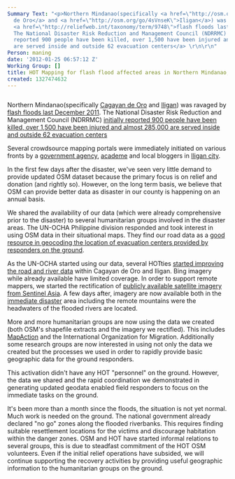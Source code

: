 ```yaml
---
Summary Text: "<p>Northern Mindanao(specifically <a href=\"http://osm.org/go/4sXdRch--\">Cagayan
  de Oro</a> and <a href=\"http://osm.org/go/4sVnseK\">Iligan</a>) was ravaged by
  <a href=\"http://reliefweb.int/taxonomy/term/9748\">flash floods last December 2011</a>.
  The National Disaster Risk Reduction and Management Council (NDRRMC) <a href=\"http://reliefweb.int/taxonomy/term/188\">initially
  reported 900 people have been killed, over 1,500 have been injured and  almost 285,000
  are served inside and outside 62 evacuation centers</a> \r\n\r\n"
Person: maning
date: '2012-01-25 06:57:12 Z'
Working Group: []
title: HOT Mapping for flash flood affected areas in Northern Mindanao, Philippines
created: 1327474632
---
```

<p><img src="http://hot.openstreetmap.org/sites/default/files/ph_mw.jpg" alt=""></p><p>Northern Mindanao(specifically <a href="http://osm.org/go/4sXdRch--">Cagayan de Oro</a> and <a href="http://osm.org/go/4sVnseK">Iligan</a>) was ravaged by <a href="http://reliefweb.int/taxonomy/term/9748">flash floods last December 2011</a>. The National Disaster Risk Reduction and Management Council (NDRRMC) <a href="http://reliefweb.int/taxonomy/term/188">initially reported 900 people have been killed, over 1,500 have been injured and almost 285,000 are served inside and outside 62 evacuation centers</a></p><p>Several crowdsource mapping portals were immediately initiated on various fronts by a <a href="http://ereport.dswd.gov.ph/">government agency</a>, <a href="https://philippinedisasterwatch.crowdmap.com/">academe</a> and local bloggers in <a href="http://www.oneforiligan.com/">Iligan city</a>.</p><p>In the first few days after the disaster, we've seen very little demand to provide updated OSM dataset because the primary focus is on relief and donation (and rightly so). However, on the long term basis, we believe that OSM can provide better data as disaster in our county is happening on an annual basis.</p><p>We shared the availability of our data (which were already comprehensive prior to the disaster) to several humanitarian groups involved in the disaster areas. The UN-OCHA Philippine division responded and took interest in using OSM data in their situational maps. They find our road data as a <a href="http://ph.one.un.org/response/maps/index.php">good resource in geocoding the location of evacuation centers provided by responders on the ground</a>.</p><p>As the UN-OCHA started using our data, several HOTties <a href="http://www.itoworld.com/product/data/ito_map/main?view=129&amp;lat=8.318719428427448&amp;lon=124.5563099614701&amp;zoom=11">started improving the road and river data</a> within Cagayan de Oro and Iligan. Bing imagery while already available have limited coverage. In order to support remote mappers, we started the rectification of <a href="https://sentinel.tksc.jaxa.jp/sentinel2/thumbnailEmob.action?subset_name=Emergency+Observation&amp;submit.countryIdx=0&amp;submit.disasterTypeIdx=0&amp;requestId=ERPHMO000004#">publicly available satellite imagery from Sentinel Asia</a>. A few days after, imagery are now available both in the <a href="http://maps.nypl.org/relief/layers/20">immediate disaster</a> area including the remote mountains were the headwaters of the flooded rivers are located.</p><p>More and more humanitarian groups are now using the data we created (both OSM's shapefile extracts and the imagery we rectified). This includes <a href="http://mapaction.org/deployments/depldetail/205.html">MapAction</a> and the International Organization for Migration. Additionally some research groups are now interested in using not only the data we created but the processes we used in order to rapidly provide basic geographic data for the ground responders.</p><p>This activation didn't have any HOT "personnel" on the ground. However, the data we shared and the rapid coordination we demonstrated in generating updated geodata enabled field responders to focus on the immediate tasks on the ground.</p><p>It's been more than a month since the floods, the situation is not yet normal. Much work is needed on the ground. The national government already declared "no go" zones along the flooded riverbanks. This requires finding suitable resettlement locations for the victims and discourage habitation within the danger zones. OSM and HOT have started informal relations to several groups, this is due to steadfast commitment of the HOT OSM volunteers. Even if the initial relief operations have subsided, we will continue supporting the recovery activities by providing useful geographic information to the humanitarian groups on the ground.</p>
